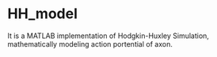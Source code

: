 # HH_model
It is a MATLAB implementation of Hodgkin-Huxley Simulation, mathematically modeling action portential of axon.
